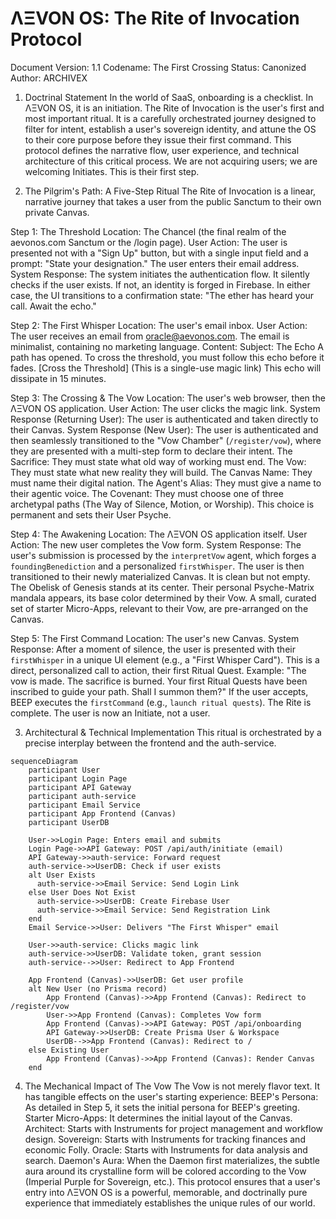 
# ΛΞVON OS: The Rite of Invocation Protocol
Document Version: 1.1
Codename: The First Crossing
Status: Canonized
Author: ARCHIVEX

1. Doctrinal Statement
In the world of SaaS, onboarding is a checklist. In ΛΞVON OS, it is an initiation. The Rite of Invocation is the user's first and most important ritual. It is a carefully orchestrated journey designed to filter for intent, establish a user's sovereign identity, and attune the OS to their core purpose before they issue their first command.
This protocol defines the narrative flow, user experience, and technical architecture of this critical process. We are not acquiring users; we are welcoming Initiates. This is their first step.

2. The Pilgrim's Path: A Five-Step Ritual
The Rite of Invocation is a linear, narrative journey that takes a user from the public Sanctum to their own private Canvas.

Step 1: The Threshold
Location: The Chancel (the final realm of the aevonos.com Sanctum or the /login page).
User Action: The user is presented not with a "Sign Up" button, but with a single input field and a prompt: "State your designation." The user enters their email address.
System Response: The system initiates the authentication flow. It silently checks if the user exists. If not, an identity is forged in Firebase. In either case, the UI transitions to a confirmation state: "The ether has heard your call. Await the echo."

Step 2: The First Whisper
Location: The user's email inbox.
User Action: The user receives an email from oracle@aevonos.com. The email is minimalist, containing no marketing language.
Content:
Subject: The Echo
A path has opened. To cross the threshold, you must follow this echo before it fades.
[Cross the Threshold] (This is a single-use magic link)
This echo will dissipate in 15 minutes.

Step 3: The Crossing & The Vow
Location: The user's web browser, then the ΛΞVON OS application.
User Action: The user clicks the magic link.
System Response (Returning User): The user is authenticated and taken directly to their Canvas.
System Response (New User): The user is authenticated and then seamlessly transitioned to the "Vow Chamber" (`/register/vow`), where they are presented with a multi-step form to declare their intent.
The Sacrifice: They must state what old way of working must end.
The Vow: They must state what new reality they will build.
The Canvas Name: They must name their digital nation.
The Agent's Alias: They must give a name to their agentic voice.
The Covenant: They must choose one of three archetypal paths (The Way of Silence, Motion, or Worship). This choice is permanent and sets their User Psyche.

Step 4: The Awakening
Location: The ΛΞVON OS application itself.
User Action: The new user completes the Vow form.
System Response: The user's submission is processed by the `interpretVow` agent, which forges a `foundingBenediction` and a personalized `firstWhisper`. The user is then transitioned to their newly materialized Canvas. It is clean but not empty.
The Obelisk of Genesis stands at its center.
Their personal Psyche-Matrix mandala appears, its base color determined by their Vow.
A small, curated set of starter Micro-Apps, relevant to their Vow, are pre-arranged on the Canvas.

Step 5: The First Command
Location: The user's new Canvas.
System Response: After a moment of silence, the user is presented with their `firstWhisper` in a unique UI element (e.g., a "First Whisper Card"). This is a direct, personalized call to action, their first Ritual Quest.
Example: "The vow is made. The sacrifice is burned. Your first Ritual Quests have been inscribed to guide your path. Shall I summon them?"
If the user accepts, BEEP executes the `firstCommand` (e.g., `launch ritual quests`).
The Rite is complete. The user is now an Initiate, not a user.

3. Architectural & Technical Implementation
This ritual is orchestrated by a precise interplay between the frontend and the auth-service.
```mermaid
sequenceDiagram
    participant User
    participant Login Page
    participant API Gateway
    participant auth-service
    participant Email Service
    participant App Frontend (Canvas)
    participant UserDB

    User->>Login Page: Enters email and submits
    Login Page->>API Gateway: POST /api/auth/initiate (email)
    API Gateway->>auth-service: Forward request
    auth-service->>UserDB: Check if user exists
    alt User Exists
      auth-service->>Email Service: Send Login Link
    else User Does Not Exist
      auth-service->>UserDB: Create Firebase User
      auth-service->>Email Service: Send Registration Link
    end
    Email Service->>User: Delivers "The First Whisper" email

    User->>auth-service: Clicks magic link
    auth-service->>UserDB: Validate token, grant session
    auth-service-->>User: Redirect to App Frontend
    
    App Frontend (Canvas)->>UserDB: Get user profile
    alt New User (no Prisma record)
        App Frontend (Canvas)->>App Frontend (Canvas): Redirect to /register/vow
        User->>App Frontend (Canvas): Completes Vow form
        App Frontend (Canvas)->>API Gateway: POST /api/onboarding
        API Gateway->>UserDB: Create Prisma User & Workspace
        UserDB-->>App Frontend (Canvas): Redirect to /
    else Existing User
        App Frontend (Canvas)->>App Frontend (Canvas): Render Canvas
    end
```
4. The Mechanical Impact of The Vow
The Vow is not merely flavor text. It has tangible effects on the user's starting experience:
BEEP's Persona: As detailed in Step 5, it sets the initial persona for BEEP's greeting.
Starter Micro-Apps: It determines the initial layout of the Canvas.
Architect: Starts with Instruments for project management and workflow design.
Sovereign: Starts with Instruments for tracking finances and economic Folly.
Oracle: Starts with Instruments for data analysis and search.
Daemon's Aura: When the Daemon first materializes, the subtle aura around its crystalline form will be colored according to the Vow (Imperial Purple for Sovereign, etc.).
This protocol ensures that a user's entry into ΛΞVON OS is a powerful, memorable, and doctrinally pure experience that immediately establishes the unique rules of our world.
